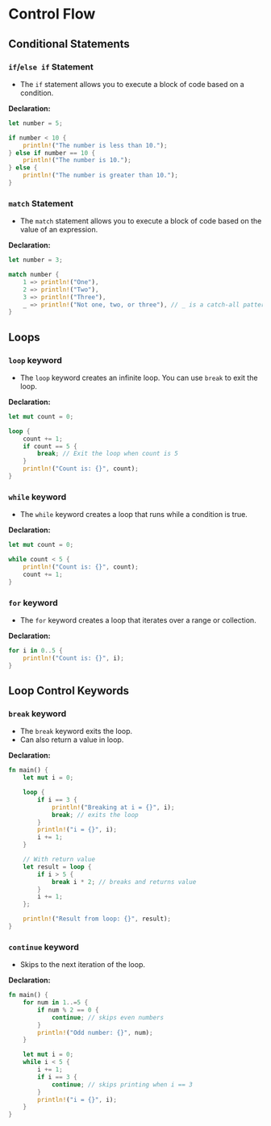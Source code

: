 # Control Flow

## Conditional Statements

### `if`/`else if` Statement

-   The `if` statement allows you to execute a block of code based on a condition.

**Declaration:**

```rust
let number = 5;

if number < 10 {
    println!("The number is less than 10.");
} else if number == 10 {
    println!("The number is 10.");
} else {
    println!("The number is greater than 10.");
}
```

### `match` Statement

-   The `match` statement allows you to execute a block of code based on the value of an expression.

**Declaration:**

```rust
let number = 3;

match number {
    1 => println!("One"),
    2 => println!("Two"),
    3 => println!("Three"),
    _ => println!("Not one, two, or three"), // _ is a catch-all pattern
}
```

## Loops

### `loop` keyword

-   The `loop` keyword creates an infinite loop. You can use `break` to exit the loop.

**Declaration:**

```rust
let mut count = 0;

loop {
    count += 1;
    if count == 5 {
        break; // Exit the loop when count is 5
    }
    println!("Count is: {}", count);
}
```

### `while` keyword

-   The `while` keyword creates a loop that runs while a condition is true.

**Declaration:**

```rust
let mut count = 0;

while count < 5 {
    println!("Count is: {}", count);
    count += 1;
}
```

### `for` keyword

-   The `for` keyword creates a loop that iterates over a range or collection.

**Declaration:**

```rust
for i in 0..5 {
    println!("Count is: {}", i);
}
```

## Loop Control Keywords

### `break` keyword

-   The `break` keyword exits the loop.
-   Can also return a value in loop.

**Declaration:**

```rust
fn main() {
    let mut i = 0;

    loop {
        if i == 3 {
            println!("Breaking at i = {}", i);
            break; // exits the loop
        }
        println!("i = {}", i);
        i += 1;
    }

    // With return value
    let result = loop {
        if i > 5 {
            break i * 2; // breaks and returns value
        }
        i += 1;
    };

    println!("Result from loop: {}", result);
}
```

### `continue` keyword

-   Skips to the next iteration of the loop.

**Declaration:**

```rust
fn main() {
    for num in 1..=5 {
        if num % 2 == 0 {
            continue; // skips even numbers
        }
        println!("Odd number: {}", num);
    }

    let mut i = 0;
    while i < 5 {
        i += 1;
        if i == 3 {
            continue; // skips printing when i == 3
        }
        println!("i = {}", i);
    }
}
```
